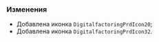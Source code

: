 ### Изменения

- Добавлена иконка `DigitalfactoringPrdIcon20`;
- Добавлена иконка `DigitalfactoringPrdIcon32`.
